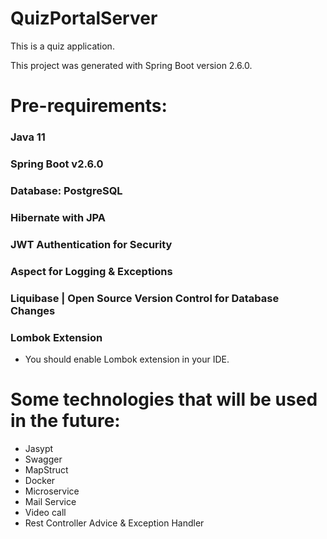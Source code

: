 # QuizPortalServer

This is a quiz application.

This project was generated with Spring Boot version 2.6.0.

# Pre-requirements:

### Java 11
### Spring Boot v2.6.0
### Database: PostgreSQL
### Hibernate with JPA
### JWT Authentication for Security
### Aspect for Logging & Exceptions
### Liquibase | Open Source Version Control for Database Changes
### Lombok Extension

- You should enable Lombok extension in your IDE.

# Some technologies that will be used in the future:
- Jasypt
- Swagger
- MapStruct
- Docker
- Microservice
- Mail Service
- Video call
- Rest Controller Advice & Exception Handler
